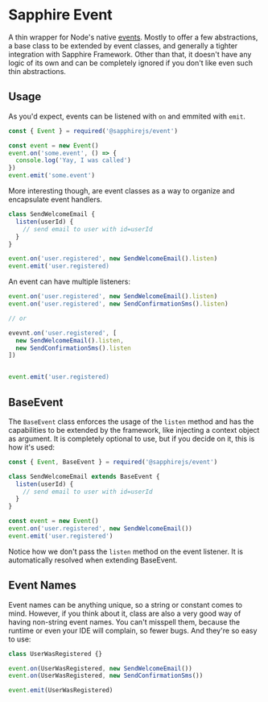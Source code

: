 # Sapphire Event

A thin wrapper for Node's native [events](https://nodejs.org/api/events.html). Mostly to offer a few abstractions, a base class to be extended by event classes, and generally a tighter integration with Sapphire Framework. Other than that, it doesn't have any logic of its own and can be completely ignored if you don't like even such thin abstractions.

## Usage

As you'd expect, events can be listened with `on` and emmited with `emit`.

```js
const { Event } = required('@sapphirejs/event')

const event = new Event()
event.on('some.event', () => {
  console.log('Yay, I was called')
})
event.emit('some.event')
```

More interesting though, are event classes as a way to organize and encapsulate event handlers.

```js
class SendWelcomeEmail {
  listen(userId) {
    // send email to user with id=userId
  }
}

event.on('user.registered', new SendWelcomeEmail().listen)
event.emit('user.registered)
```

An event can have multiple listeners:

```js
event.on('user.registered', new SendWelcomeEmail().listen)
event.on('user.registered', new SendConfirmationSms().listen)

// or

evevnt.on('user.registered', [
  new SendWelcomeEmail().listen,
  new SendConfirmationSms().listen
])


event.emit('user.registered)
```

## BaseEvent

The `BaseEvent` class enforces the usage of the `listen` method and has the capabilities to be extended by the framework, like injecting a context object as argument. It is completely optional to use, but if you decide on it, this is how it's used:

```js
const { Event, BaseEvent } = required('@sapphirejs/event')

class SendWelcomeEmail extends BaseEvent {
  listen(userId) {
    // send email to user with id=userId
  }
}

const event = new Event()
event.on('user.registered', new SendWelcomeEmail())
event.emit('user.registered')
```

Notice how we don't pass the `listen` method on the event listener. It is automatically resolved when extending BaseEvent.

## Event Names

Event names can be anything unique, so a string or constant comes to mind. However, if you think about it, class are also a very good way of having non-string event names. You can't misspell them, because the runtime or even your IDE will complain, so fewer bugs. And they're so easy to use:

```js
class UserWasRegistered {}

event.on(UserWasRegistered, new SendWelcomeEmail())
event.on(UserWasRegistered, new SendConfirmationSms())

event.emit(UserWasRegistered)
```
